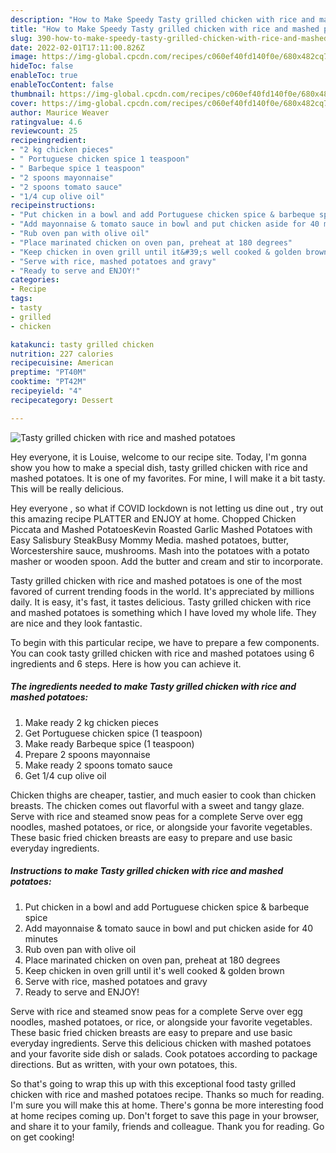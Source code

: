 ```yaml
---
description: "How to Make Speedy Tasty grilled chicken with rice and mashed potatoes"
title: "How to Make Speedy Tasty grilled chicken with rice and mashed potatoes"
slug: 390-how-to-make-speedy-tasty-grilled-chicken-with-rice-and-mashed-potatoes
date: 2022-02-01T17:11:00.826Z
image: https://img-global.cpcdn.com/recipes/c060ef40fd140f0e/680x482cq70/tasty-grilled-chicken-with-rice-and-mashed-potatoes-recipe-main-photo.jpg
hideToc: false
enableToc: true
enableTocContent: false
thumbnail: https://img-global.cpcdn.com/recipes/c060ef40fd140f0e/680x482cq70/tasty-grilled-chicken-with-rice-and-mashed-potatoes-recipe-main-photo.jpg
cover: https://img-global.cpcdn.com/recipes/c060ef40fd140f0e/680x482cq70/tasty-grilled-chicken-with-rice-and-mashed-potatoes-recipe-main-photo.jpg
author: Maurice Weaver
ratingvalue: 4.6
reviewcount: 25
recipeingredient:
- "2 kg chicken pieces"
- " Portuguese chicken spice 1 teaspoon"
- " Barbeque spice 1 teaspoon"
- "2 spoons mayonnaise"
- "2 spoons tomato sauce"
- "1/4 cup olive oil"
recipeinstructions:
- "Put chicken in a bowl and add Portuguese chicken spice & barbeque spice"
- "Add mayonnaise & tomato sauce in bowl and put chicken aside for 40 minutes"
- "Rub oven pan with olive oil"
- "Place marinated chicken on oven pan, preheat at 180 degrees"
- "Keep chicken in oven grill until it&#39;s well cooked & golden brown"
- "Serve with rice, mashed potatoes and gravy"
- "Ready to serve and ENJOY!"
categories:
- Recipe
tags:
- tasty
- grilled
- chicken

katakunci: tasty grilled chicken 
nutrition: 227 calories
recipecuisine: American
preptime: "PT40M"
cooktime: "PT42M"
recipeyield: "4"
recipecategory: Dessert

---
```



![Tasty grilled chicken with rice and mashed potatoes](https://img-global.cpcdn.com/recipes/c060ef40fd140f0e/680x482cq70/tasty-grilled-chicken-with-rice-and-mashed-potatoes-recipe-main-photo.jpg)

Hey everyone, it is Louise, welcome to our recipe site. Today, I'm gonna show you how to make a special dish, tasty grilled chicken with rice and mashed potatoes. It is one of my favorites. For mine, I will make it a bit tasty. This will be really delicious.

Hey everyone , so what if COVID lockdown is not letting us dine out , try out this amazing recipe PLATTER and ENJOY at home. Chopped Chicken Piccata and Mashed PotatoesKevin Roasted Garlic Mashed Potatoes with Easy Salisbury SteakBusy Mommy Media. mashed potatoes, butter, Worcestershire sauce, mushrooms. Mash into the potatoes with a potato masher or wooden spoon. Add the butter and cream and stir to incorporate.

Tasty grilled chicken with rice and mashed potatoes is one of the most favored of current trending foods in the world. It's appreciated by millions daily. It is easy, it's fast, it tastes delicious. Tasty grilled chicken with rice and mashed potatoes is something which I have loved my whole life. They are nice and they look fantastic.


To begin with this particular recipe, we have to prepare a few components. You can cook tasty grilled chicken with rice and mashed potatoes using 6 ingredients and 6 steps. Here is how you can achieve it.

<!--inarticleads1-->

##### The ingredients needed to make Tasty grilled chicken with rice and mashed potatoes:

1. Make ready 2 kg chicken pieces
1. Get  Portuguese chicken spice (1 teaspoon)
1. Make ready  Barbeque spice (1 teaspoon)
1. Prepare 2 spoons mayonnaise
1. Make ready 2 spoons tomato sauce
1. Get 1/4 cup olive oil


Chicken thighs are cheaper, tastier, and much easier to cook than chicken breasts. The chicken comes out flavorful with a sweet and tangy glaze. Serve with rice and steamed snow peas for a complete Serve over egg noodles, mashed potatoes, or rice, or alongside your favorite vegetables. These basic fried chicken breasts are easy to prepare and use basic everyday ingredients. 

<!--inarticleads2-->

##### Instructions to make Tasty grilled chicken with rice and mashed potatoes:

1. Put chicken in a bowl and add Portuguese chicken spice & barbeque spice
1. Add mayonnaise & tomato sauce in bowl and put chicken aside for 40 minutes
1. Rub oven pan with olive oil
1. Place marinated chicken on oven pan, preheat at 180 degrees
1. Keep chicken in oven grill until it&#39;s well cooked & golden brown
1. Serve with rice, mashed potatoes and gravy
1. Ready to serve and ENJOY!

Serve with rice and steamed snow peas for a complete Serve over egg noodles, mashed potatoes, or rice, or alongside your favorite vegetables. These basic fried chicken breasts are easy to prepare and use basic everyday ingredients. Serve this delicious chicken with mashed potatoes and your favorite side dish or salads. Cook potatoes according to package directions. But as written, with your own potatoes, this. 

So that's going to wrap this up with this exceptional food tasty grilled chicken with rice and mashed potatoes recipe. Thanks so much for reading. I'm sure you will make this at home. There's gonna be more interesting food at home recipes coming up. Don't forget to save this page in your browser, and share it to your family, friends and colleague. Thank you for reading. Go on get cooking!
